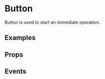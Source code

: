 # Button

Button is used to start an immediate operation.


## Examples

<div class="flex flex-col gap-4">

<demo-box src="/button/demos/basic.vue" />

<demo-box src="/button/demos/size.vue" />

<demo-box src="/button/demos/link.vue" />

<demo-box src="/button/demos/disabled.vue" />

<demo-box src="/button/demos/block.vue" />

<demo-box src="/button/demos/round.vue" />

<demo-box src="/button/demos/circle.vue" />
</div>


## Props


## Events
